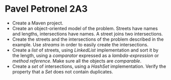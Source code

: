 # Pavel Petronel 2A3


<ul>
<li>Create a Maven project.
</li><li>Create an object-oriented model of the problem. Streets have names and lengths, intersections have names. A street joins two intersections.
<!-- You should have at least the following classes: <i>Street, Intersection, City</i> and the main class. <br/> -->
</li><li>Create the streets and the intersections of the problem described in the example. Use <i>streams</i> in order to easily create the intersections.
</li><li>Create a <i>list</i> of streets, using  <i>LinkedList</i> implementation and sort it by the length, using a <i>comparator</i> expressed as a <i>lambda-expression</i> or <i>method reference</i>.
Make sure all the objects are <i>comparable</i>.
</li><li>Create a <i>set</i> of intersections, using a <i>HashSet</i> implementation. Verify the property that a <i>Set</i> does not contain duplicates.
<!-- <li>Iterate through both collections and print on the screen their elements, one by one.  -->
<!-- <li>Create two <i>maps</i> (having different implementations) describing the students and the school preferences and print them on the screen. -->
<!-- Use two different implementation of <i>lists</i> in order to specify the preferences. Print them on the screen. -->
<!-- Generate a large, random instance of the problem. -->
</li></ul>